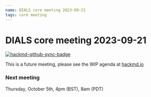 ```yaml
---
name: DIALS core meeting 2023-09-21
tags: core meeting
---
```


# DIALS core meeting 2023-09-21

[![hackmd-github-sync-badge](https://hackmd.io/zd4fZqzRSzm9jleaoTP7qg/badge)](https://hackmd.io/zd4fZqzRSzm9jleaoTP7qg)

This is a future meeting, please see the WIP agenda at [hackmd.io](https://hackmd.io/zd4fZqzRSzm9jleaoTP7qg)


### Next meeting

Thursday, October 5th, 4pm (BST), 8am (PDT)
